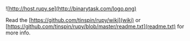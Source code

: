![http://host.rupy.se](http://binarytask.com/logo.png)

Read the [https://github.com/tinspin/rupy/wiki](wiki) or [https://github.com/tinspin/rupy/blob/master/readme.txt](readme.txt) for more info.
